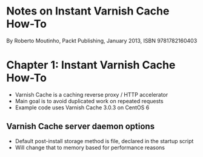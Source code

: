 # Notes on Instant Varnish Cache How-To

By Roberto Moutinho, Packt Publishing, January 2013, ISBN 9781782160403

# Chapter 1: Instant Varnish Cache How-To

* Varnish Cache is a caching reverse proxy / HTTP accelerator
* Main goal is to avoid duplicated work on repeated requests
* Example code uses Varnish Cache 3.0.3 on CentOS 6

## Varnish Cache server daemon options

* Default post-install storage method is file, declared in the startup script
* Will change that to memory based for performance reasons

